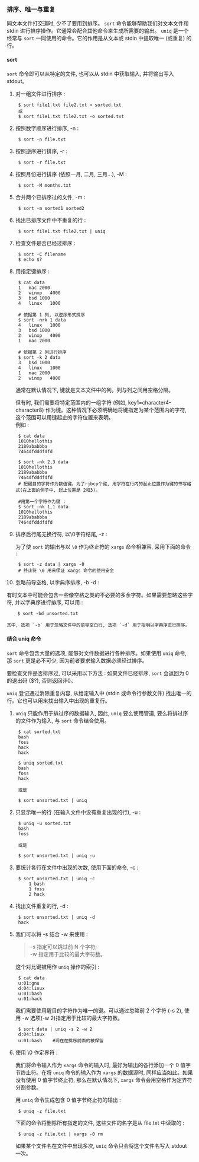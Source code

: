 ### 排序、唯一与重复

同文本文件打交道时, 少不了要用到排序。 `sort` 命令能够帮助我们对文本文件和 stdin 进行排序操作。它通常会配合其他命令来生成所需要的输出。 `uniq` 是一个经常与 `sort` 一同使用的命令。它的作用是从文本或 stdin 中提取唯一 (或重复) 的行。

#### sort

`sort` 命令即可以从特定的文件, 也可以从 stdin 中获取输入, 并将输出写入 stdout。

1. 对一组文件进行排序 : 

    	$ sort file1.txt file2.txt > sorted.txt
    	或
    	$ sort file1.txt file2.txt -o sorted.txt
    	
2. 按照数字顺序进行排序, -n : 

        $ sort -n file.txt
        
3. 按照逆序进行排序, -r : 

        $ sort -r file.txt
        
4. 按照月份进行排序 (依照一月, 二月,  三月…), -M : 

        $ sort -M months.txt
        
5. 合并两个已排序过的文件, -m  : 

        $ sort -m sorted1 sorted2

6. 找出已排序文件中不重复的行 :

        $ sort file1.txt file2.txt | uniq
        
7. 检查文件是否已经过排序 : 

        $ sort -C filename 
        $ echo $?
        
8. 用指定键排序 : 
    
        $ cat data
        1   mac 2000
        2   winxp   4000
        3   bsd 1000
        4   linux   1000
        
        # 依据第 1 列, 以逆序形式排序
        $ sort -nrk 1 data
        4   linux   1000
        3   bsd 1000
        2   winxp   4000
        1   mac 2000
        
        # 依据第 2 列进行排序
        $ sort -k 2 data
        3   bsd 1000
        4   linux   1000
        1   mac 2000
        2   winxp   4000
        
    通常在默认情况下, 键就是文本文件中的列。列与列之间用空格分隔。
    
    但有时, 我们需要将特定范围内的一组字符 (例如, key1=character4-character8) 作为键。这种情况下必须明确地将键指定为某个范围内的字符, 这个范围可以用键起止的字符位置来表明。  
    例如 : 
    
        $ cat data
        1010hellothis
        2189ababbba
        7464dfdddfdfd
        
        $ sort -nk 2,3 data
        1010hellothis
        2189ababbba
        7464dfdddfdfd 
        # 把醒目的字符作为数值键。为了rjbcp个键, 用字符在行内的起止位置作为键的书写格式(在上面的例子中, 起止位置是 2和3)。
        
        #用第一个字符作为键 : 
        $ sort -nk 1,1 data
        1010hellothis
        2189ababbba
        7464dfdddfdfd    

9. 排序后行尾无换行符, 以\0字符结尾, -z : 

    为了使 `sort` 的输出与以 `\0` 作为终止符的 `xargs` 命令相兼容, 采用下面的命令 : 
    
        $ sort -z data | xargs -0
        # 终止符 \0 用来保证 xargs 命令的使用安全

10. 忽略前导空格, 以字典序排序, -b -d : 
  
  有时文本中可能会包含一些像空格之类的不必要的多余字符。如果需要忽略这些字符, 并以字典序进行排序, 可以用 : 
    
        $ sort -bd unsorted.txt
        
    其中, 选项 `-b` 用于忽略文件中的前导空白行, 选项 `-d` 用于指明以字典序进行排序。




#### 结合 uniq 命令

`sort` 命令包含大量的选项, 能够对文件数据进行各种排序。如果使用 `uniq` 命令, 那 `sort` 更是必不可少, 因为前者要求输入数据必须经过排序。

要检查文件是否排序过, 可以采用以下方法 : 如果文件已经排序, `sort` 会返回为 0 的退出码 ($?), 否则返回非0。

`uniq` 登记通过消除重复内容, 从给定输入中 (stdin 或命令行参数文件) 找出唯一的行。它也可以用来找出输入中出现的重复行。

1. `uniq` 只能作用于排过序的数据输入, 因此, `uniq` 要么使用管道, 要么将排过序的文件作为输入, 与 `sort` 命令结合使用。
    
        $ cat sorted.txt
        bash
        foss
        hack
        hack
        
        $ uniq sorted.txt
        bash
        foss
        hack
        
        或是 
        
        $ sort unsorted.txt | uniq
        
2. 只显示唯一的行 (在输入文件中没有重复出现的行), -u : 
    
        $ uniq -u sorted.txt
        bash
        foss
        
        或是
        
        $ sort unsorted.txt | uniq -u
        
3. 要统计各行在文件中出现的次数, 使用下面的命令, -c : 
    
        $ sort unsorted.txt | uniq -c
            1 bash
            1 foss
            2 hack

4. 找出文件重复的行, -d : 

        $ sort unsorted.txt | uniq -d
        hack
        
5. 我们可以将 -s 结合 -w 来使用 : 

    > -s 指定可以跳过前 N 个字符;  
      -w 指定用于比较的最大字符数。
      
    这个对比键被用作 `uniq` 操作的索引 : 
    
        $ cat data
        u:01:gnu
        d:04:linux
        u:01:bash
        u:01:hack
        
    我们需要使用醒目的字符作为唯一的键。可以通过忽略前 2 个字符 (-s 2), 使用 -w 选项(-w 2)指定用于比较的最大字符数。
    
        $ sort data | uniq -s 2 -w 2
        d:04:linux
        u:01:bash    #现在在排序前面的被保留
        
6. 使用 \0 作定界符 : 

    我们将命令输入作为 `xargs` 命令的输入时, 最好为输出的各行添加一个 0 值字节终止符。在将 `uniq` 命令的输入作为 `xargs` 的数据源时, 同样应当如此。如果没有使用 0 值字节终止符, 那么在默认情况下, `xargs` 命令会用空格作为定界符分割参数。
    
    用 `uniq` 命令生成包含 0 值字节终止符的输出 : 
    
        $ uniq -z file.txt
        
    下面的命令将删除所有指定的文件, 这些文件的名字是从 file.txt 中读取的 : 
    
        $ uniq -z file.txt | xargs -0 rm
    
    如果某个文件名在文件中出现多次, `uniq` 命令只会将这个文件名写入 stdout 一次。
    
